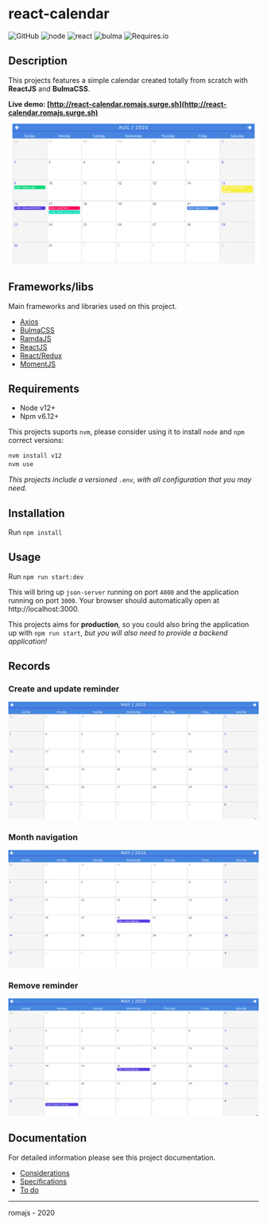# react-calendar

![GitHub](https://img.shields.io/github/license/romajs/react-calendar)
![node](https://img.shields.io/badge/node-12-brightgreen.svg)
![react](https://img.shields.io/badge/react-16-brightgreen.svg)
![bulma](https://img.shields.io/badge/bulma-0.8-yellow.svg)
![Requires.io](https://img.shields.io/requires/github/romajs/react-calendar)

## Description

This projects features a simple calendar created totally from scratch with **ReactJS** and **BulmaCSS**.

**Live demo: [http://react-calendar.romajs.surge.sh](http://react-calendar.romajs.surge.sh)**

![](./docs/img/thumbnail.png)

## Frameworks/libs

Main frameworks and libraries used on this project.

- [Axios](https://github.com/axios/axios#example)
- [BulmaCSS](https://bulma.io/documentation/overview/start/)
- [RamdaJS](https://ramdajs.com/docs/)
- [ReactJS](https://reactjs.org/docs/getting-started.html)
- [React/Redux](https://react-redux.js.org/introduction/quick-start)
- [MomentJS](https://momentjs.com/docs/#/use-it/node-js/)

## Requirements

- Node v12+
- Npm v6.12+

This projects suports `nvm`, please consider using it to install `node` and `npm` correct versions:

```sh
nvm install v12
nvm use
```

_This projects include a versioned `.env`, with all configuration that you may need._

## Installation

Run `npm install`

## Usage

Run `npm run start:dev`

This will bring up `json-server` running on port `4000` and the application running on port `3000`.
Your browser should automatically open at http://localhost:3000.

This projects aims for **production**, so you could also bring the application up with `npm run start`, _but you will also need to provide a backend application!_

## Records

### Create and update reminder

![](./docs/records/create-and-update-reminder.gif)

### Month navigation

![](./docs/records/month-navigation.gif)

### Remove reminder

![](./docs/records/remove-reminder.gif)

## Documentation

For detailed information please see this project documentation.

- [Considerations](./docs/CONSIDERATIONS.md)
- [Specifications](./docs/SPECIFICATIONS.md)
- [To do](./docs/TODO.md)

---

romajs - 2020
